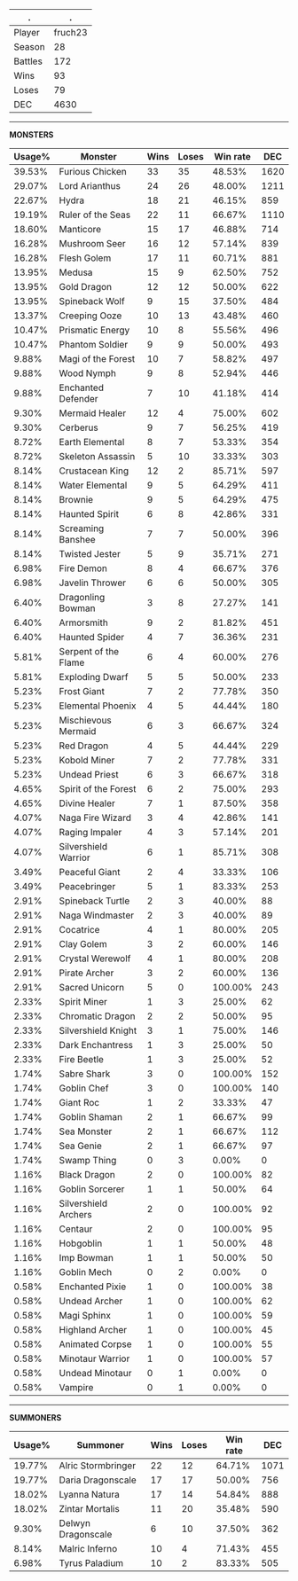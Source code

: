 .|.
|-|-
Player|fruch23
Season|28
Battles|172
Wins|93
Loses|79
DEC|4630

---
**MONSTERS**

Usage%|Monster|Wins|Loses|Win rate|DEC|
-|-|-|-|-|-|
39.53%|Furious Chicken|33|35|48.53%|1620|
29.07%|Lord Arianthus|24|26|48.00%|1211|
22.67%|Hydra|18|21|46.15%|859|
19.19%|Ruler of the Seas|22|11|66.67%|1110|
18.60%|Manticore|15|17|46.88%|714|
16.28%|Mushroom Seer|16|12|57.14%|839|
16.28%|Flesh Golem|17|11|60.71%|881|
13.95%|Medusa|15|9|62.50%|752|
13.95%|Gold Dragon|12|12|50.00%|622|
13.95%|Spineback Wolf|9|15|37.50%|484|
13.37%|Creeping Ooze|10|13|43.48%|460|
10.47%|Prismatic Energy|10|8|55.56%|496|
10.47%|Phantom Soldier|9|9|50.00%|493|
9.88%|Magi of the Forest|10|7|58.82%|497|
9.88%|Wood Nymph|9|8|52.94%|446|
9.88%|Enchanted Defender|7|10|41.18%|414|
9.30%|Mermaid Healer|12|4|75.00%|602|
9.30%|Cerberus|9|7|56.25%|419|
8.72%|Earth Elemental|8|7|53.33%|354|
8.72%|Skeleton Assassin|5|10|33.33%|303|
8.14%|Crustacean King|12|2|85.71%|597|
8.14%|Water Elemental|9|5|64.29%|411|
8.14%|Brownie|9|5|64.29%|475|
8.14%|Haunted Spirit|6|8|42.86%|331|
8.14%|Screaming Banshee|7|7|50.00%|396|
8.14%|Twisted Jester|5|9|35.71%|271|
6.98%|Fire Demon|8|4|66.67%|376|
6.98%|Javelin Thrower|6|6|50.00%|305|
6.40%|Dragonling Bowman|3|8|27.27%|141|
6.40%|Armorsmith|9|2|81.82%|451|
6.40%|Haunted Spider|4|7|36.36%|231|
5.81%|Serpent of the Flame|6|4|60.00%|276|
5.81%|Exploding Dwarf|5|5|50.00%|233|
5.23%|Frost Giant|7|2|77.78%|350|
5.23%|Elemental Phoenix|4|5|44.44%|180|
5.23%|Mischievous Mermaid|6|3|66.67%|324|
5.23%|Red Dragon|4|5|44.44%|229|
5.23%|Kobold Miner|7|2|77.78%|331|
5.23%|Undead Priest|6|3|66.67%|318|
4.65%|Spirit of the Forest|6|2|75.00%|293|
4.65%|Divine Healer|7|1|87.50%|358|
4.07%|Naga Fire Wizard|3|4|42.86%|141|
4.07%|Raging Impaler|4|3|57.14%|201|
4.07%|Silvershield Warrior|6|1|85.71%|308|
3.49%|Peaceful Giant|2|4|33.33%|106|
3.49%|Peacebringer|5|1|83.33%|253|
2.91%|Spineback Turtle|2|3|40.00%|88|
2.91%|Naga Windmaster|2|3|40.00%|89|
2.91%|Cocatrice|4|1|80.00%|205|
2.91%|Clay Golem|3|2|60.00%|146|
2.91%|Crystal Werewolf|4|1|80.00%|208|
2.91%|Pirate Archer|3|2|60.00%|136|
2.91%|Sacred Unicorn|5|0|100.00%|243|
2.33%|Spirit Miner|1|3|25.00%|62|
2.33%|Chromatic Dragon|2|2|50.00%|95|
2.33%|Silvershield Knight|3|1|75.00%|146|
2.33%|Dark Enchantress|1|3|25.00%|50|
2.33%|Fire Beetle|1|3|25.00%|52|
1.74%|Sabre Shark|3|0|100.00%|152|
1.74%|Goblin Chef|3|0|100.00%|140|
1.74%|Giant Roc|1|2|33.33%|47|
1.74%|Goblin Shaman|2|1|66.67%|99|
1.74%|Sea Monster|2|1|66.67%|112|
1.74%|Sea Genie|2|1|66.67%|97|
1.74%|Swamp Thing|0|3|0.00%|0|
1.16%|Black Dragon|2|0|100.00%|82|
1.16%|Goblin Sorcerer|1|1|50.00%|64|
1.16%|Silvershield Archers|2|0|100.00%|92|
1.16%|Centaur|2|0|100.00%|95|
1.16%|Hobgoblin|1|1|50.00%|48|
1.16%|Imp Bowman|1|1|50.00%|50|
1.16%|Goblin Mech|0|2|0.00%|0|
0.58%|Enchanted Pixie|1|0|100.00%|38|
0.58%|Undead Archer|1|0|100.00%|62|
0.58%|Magi Sphinx|1|0|100.00%|59|
0.58%|Highland Archer|1|0|100.00%|45|
0.58%|Animated Corpse|1|0|100.00%|55|
0.58%|Minotaur Warrior|1|0|100.00%|57|
0.58%|Undead Minotaur|0|1|0.00%|0|
0.58%|Vampire|0|1|0.00%|0|

---
**SUMMONERS**

Usage%|Summoner|Wins|Loses|Win rate|DEC|
-|-|-|-|-|-|
19.77%|Alric Stormbringer|22|12|64.71%|1071|
19.77%|Daria Dragonscale|17|17|50.00%|756|
18.02%|Lyanna Natura|17|14|54.84%|888|
18.02%|Zintar Mortalis|11|20|35.48%|590|
9.30%|Delwyn Dragonscale|6|10|37.50%|362|
8.14%|Malric Inferno|10|4|71.43%|455|
6.98%|Tyrus Paladium|10|2|83.33%|505|
